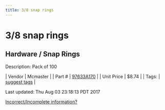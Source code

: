 ```yaml
---
title: 3/8 snap rings
---
```


# 3/8 snap rings
## Hardware / Snap Rings
Description: 	Pack of 100 

| Vendor | Mcmaster | 
| Part # | [97633A170](https://www.mcmaster.com/#97633A170) | 
| Unit Price | $8.74 | 
| Tags: | [suggest tags](https://docs.google.com/forms/d/e/1FAIpQLSeWyY8v3RgOty-MyWmh9U0iivNYN_molChYyS-0U-o-kOAv_g/viewform) | 

Last updated: Thu Aug 03 23:18:13 PDT 2017

 [Incorrect/Incomplete information?](https://docs.google.com/forms/d/e/1FAIpQLSeWyY8v3RgOty-MyWmh9U0iivNYN_molChYyS-0U-o-kOAv_g/viewform)